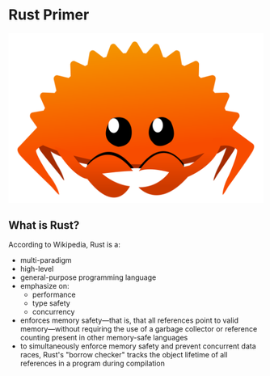 # Rust Primer

![Ferris!](./imgs/rustacean-orig-noshadow.svg)

## What is Rust?

According to Wikipedia, Rust is a:

- multi-paradigm
- high-level
- general-purpose programming language
- emphasize on: 
	- performance
	- type safety 
	- concurrency 
- enforces memory safety—that is, that all references point to valid memory—without requiring the use of a garbage collector or reference counting present in other memory-safe languages
- to simultaneously enforce memory safety and prevent concurrent data races, Rust's "borrow checker" tracks the object lifetime of all references in a program during compilation 

